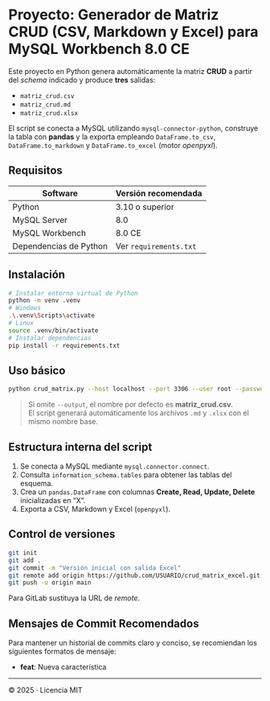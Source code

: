 
# Proyecto: Generador de Matriz CRUD (CSV, Markdown y Excel) para MySQL Workbench 8.0 CE

Este proyecto en Python genera automáticamente la matriz **CRUD** a partir del *schema* indicado y produce **tres** salidas:
* `matriz_crud.csv`
* `matriz_crud.md`
* `matriz_crud.xlsx`

El script se conecta a MySQL utilizando `mysql-connector-python`, construye la tabla con **pandas** y la exporta empleando `DataFrame.to_csv`, `DataFrame.to_markdown` y `DataFrame.to_excel` (motor *openpyxl*).

## Requisitos
| Software | Versión recomendada |
|----------|--------------------|
| Python   | 3.10 o superior |
| MySQL Server | 8.0 |
| MySQL Workbench | 8.0 CE |
| Dependencias de Python | Ver `requirements.txt` |

## Instalación

```bash
# Instalar entorno virtual de Python
python -m venv .venv
# Windows
.\.venv\Scripts\activate
# Linux
source .venv/bin/activate
# Instalar dependencias
pip install -r requirements.txt
```

## Uso básico

```bash
python crud_matrix.py --host localhost --port 3306 --user root --password 'clave' --database 'database_name' --output matriz_crud.csv
```

> Si omite `--output`, el nombre por defecto es **matriz_crud.csv**.  
> El script generará automáticamente los archivos `.md` y `.xlsx` con el mismo nombre base.

## Estructura interna del script
1. Se conecta a MySQL mediante `mysql.connector.connect`.
2. Consulta `information_schema.tables` para obtener las tablas del esquema.
3. Crea un `pandas.DataFrame` con columnas **Create, Read, Update, Delete** inicializadas en “X”.
4. Exporta a CSV, Markdown y Excel (`openpyxl`).

## Control de versiones

```bash
git init
git add .
git commit -m "Versión inicial con salida Excel"
git remote add origin https://github.com/USUARIO/crud_matrix_excel.git
git push -u origin main
```

Para GitLab sustituya la URL de *remote*.

## Mensajes de Commit Recomendados

Para mantener un historial de commits claro y conciso, se recomiendan los siguientes formatos de mensaje:

*   **feat**: Nueva característica

---

© 2025 · Licencia MIT
